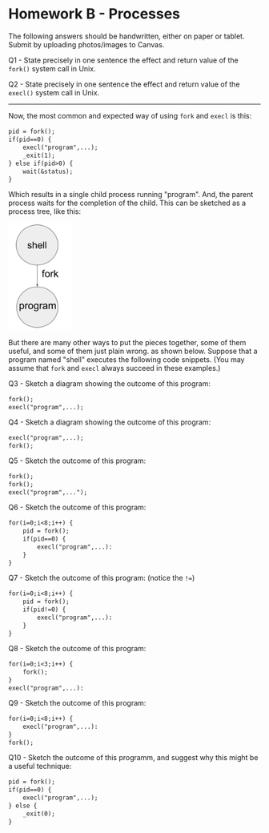 # Homework B - Processes

The following answers should be handwritten, either on paper or tablet.
Submit by uploading photos/images to Canvas.


Q1 - State precisely in one sentence the effect and return value of the `fork()` system call in Unix.

Q2 - State precisely in one sentence the effect and return value of the `execl()` system call in Unix.

<hr>

Now, the most common and expected way of using `fork` and `execl` is this:

```
pid = fork();
if(pid==0) {
    execl("program",...);
    _exit(1);
} else if(pid>0) {
    wait(&status);
}
```

Which results in a single child process running "program".
And, the parent process waits for the completion of the child.
This can be sketched as a process tree, like this:

<img src="homework-b-tree.png" width=128/>

But there are many other ways to put the pieces together,
some of them useful, and some of them just plain wrong.
as shown below.  Suppose that a program named "shell"
executes the following code snippets.  (You may assume
that `fork` and `execl` always succeed in these examples.)

Q3 - Sketch a diagram showing the outcome of this program:

```
fork();
execl("program",...);
```

Q4 - Sketch a diagram showing the outcome of this program:

```
execl("program",...);
fork();
```

Q5 - Sketch the outcome of this program:
```
fork();
fork();
execl("program",...");
```

Q6 - Sketch the outcome of this program:
```
for(i=0;i<8;i++) {
    pid = fork();
    if(pid==0) {
        execl("program",...):
    }
}
```

Q7 - Sketch the outcome of this program: (notice the `!=`)
```
for(i=0;i<8;i++) {
    pid = fork();
    if(pid!=0) {
        execl("program",...):
    }
}
```

Q8 - Sketch the outcome of this program:
```
for(i=0;i<3;i++) {
    fork();
}
execl("program",...):
```

Q9 - Sketch the outcome of this program:
```
for(i=0;i<8;i++) {
    execl("program",...):
}
fork();
```

Q10 - Sketch the outcome of this programm, and suggest why this might be a useful technique:

```
pid = fork();
if(pid==0) {
    execl("program",...);
} else {
    _exit(0);
}
```

